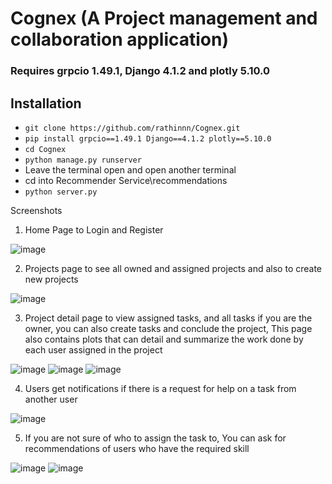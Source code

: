 # Cognex (A Project management and collaboration application)
### Requires grpcio 1.49.1, Django 4.1.2 and plotly 5.10.0

## Installation
- `git clone https://github.com/rathinnn/Cognex.git`
- `pip install grpcio==1.49.1 Django==4.1.2 plotly==5.10.0`
- `cd Cognex`
- `python manage.py runserver`
- Leave the terminal open and open another terminal
- cd into Recommender Service\recommendations
- `python server.py`



Screenshots
1. Home Page to Login and Register

![image](https://user-images.githubusercontent.com/56340004/200191413-cd529dd2-724c-4eea-aef6-3b0d53c7bff8.png)

2. Projects page to see all owned and assigned projects and also to create new projects

![image](https://user-images.githubusercontent.com/56340004/200191535-ba8335b5-b350-42eb-961f-8db7576896fd.png)

3. Project detail page to view assigned tasks, and all tasks if you are the owner, you can also create tasks and conclude the project, This page also contains plots that can detail and summarize the work done by each user assigned in the project

![image](https://user-images.githubusercontent.com/56340004/200191632-4e8c8cfb-5cee-4396-9691-b76901d56dfd.png)
![image](https://user-images.githubusercontent.com/56340004/200191662-dc25268b-13ec-4be9-bc79-98bbb76f234a.png)
![image](https://user-images.githubusercontent.com/56340004/200191365-e469ee87-cc45-42fe-a142-dfa489a72b99.png)

4. Users get notifications if there is a request for help on a task from another user

![image](https://user-images.githubusercontent.com/56340004/200191385-c23d878c-49ea-4b0a-a1a9-df83a7f568b6.png)

5. If you are not sure of who to assign the task to, You can ask for recommendations of users who have the required skill

![image](https://user-images.githubusercontent.com/56340004/200530889-735a1098-6ba5-44fc-8c4c-929ac5dea5ab.png)
![image](https://user-images.githubusercontent.com/56340004/200531024-db2cd386-5214-483f-b41c-eb8e1a736f95.png)
